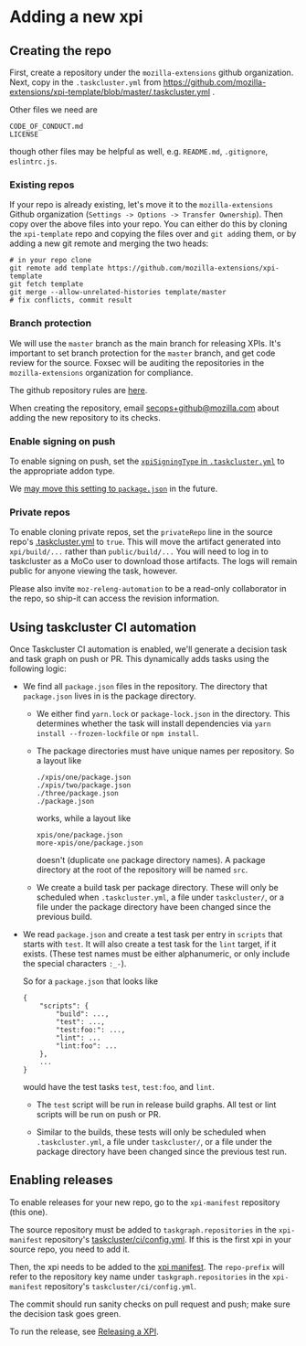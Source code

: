 # Adding a new xpi

## Creating the repo

First, create a repository under the `mozilla-extensions` github organization. Next, copy in the `.taskcluster.yml` from https://github.com/mozilla-extensions/xpi-template/blob/master/.taskcluster.yml .

Other files we need are

    CODE_OF_CONDUCT.md
    LICENSE

though other files may be helpful as well, e.g. `README.md`, `.gitignore`, `eslintrc.js`.

### Existing repos

If your repo is already existing, let's move it to the `mozilla-extensions` Github organization (`Settings -> Options -> Transfer Ownership`).
Then copy over the above files into your repo. You can either do this by cloning the `xpi-template` repo and copying the files over and `git add`ing them, or by adding a new git remote and merging the two heads:

```
# in your repo clone
git remote add template https://github.com/mozilla-extensions/xpi-template
git fetch template
git merge --allow-unrelated-histories template/master
# fix conflicts, commit result
```

### Branch protection

We will use the `master` branch as the main branch for releasing XPIs. It's important to set branch protection for the `master` branch, and get code review for the source. Foxsec will be auditing the repositories in the `mozilla-extensions` organization for compliance.

The github repository rules are [here](https://wiki.mozilla.org/GitHub/Repository_Security).

When creating the repository, email [secops+github@mozilla.com](mailto:secops+github@mozilla.com) about adding the new repository to its checks.

### Enable signing on push

To enable signing on push, set the [`xpiSigningType` in `.taskcluster.yml`](https://github.com/mozilla-extensions/xpi-template/blob/7dbfdd814e67d8f92508052073db468438fdd5b1/.taskcluster.yml#L10-L13) to the appropriate addon type.

We [may move this setting to `package.json`](https://github.com/mozilla-extensions/xpi-manifest/issues/33) in the future.

### Private repos

To enable cloning private repos, set the `privateRepo` line in the source repo's [.taskcluster.yml](https://github.com/mozilla-extensions/xpi-template/blob/7dbfdd814e67d8f92508052073db468438fdd5b1/.taskcluster.yml#L9) to `true`. This will move the artifact generated into `xpi/build/...` rather than `public/build/...` You will need to log in to taskcluster as a MoCo user to download those artifacts. The logs will remain public for anyone viewing the task, however.

Please also invite `moz-releng-automation` to be a read-only collaborator in the repo, so ship-it can access the revision information.

## Using taskcluster CI automation

Once Taskcluster CI automation is enabled, we'll generate a decision task and task graph on push or PR. This dynamically adds tasks using the following logic:

  - We find all `package.json` files in the repository. The directory that `package.json` lives in is the package directory.

    - We either find `yarn.lock` or `package-lock.json` in the directory. This determines whether the task will install dependencies via `yarn install --frozen-lockfile` or `npm install`.

    - The package directories must have unique names per repository. So a layout like

        ```
        ./xpis/one/package.json
        ./xpis/two/package.json
        ./three/package.json
        ./package.json
        ```

        works, while a layout like

        ```
        xpis/one/package.json
        more-xpis/one/package.json
        ```

        doesn't (duplicate `one` package directory names). A package directory at the root of the repository will be named `src`.

    - We create a build task per package directory. These will only be scheduled when `.taskcluster.yml`, a file under `taskcluster/`, or a file under the package directory have been changed since the previous build.

  - We read `package.json` and create a test task per entry in `scripts` that starts with `test`. It will also create a test task for the `lint` target, if it exists. (These test names must be either alphanumeric, or only include the special characters `:_-`).

    So for a `package.json` that looks like

    ```
    {
        "scripts": {
            "build": ...,
            "test": ...,
            "test:foo:": ...,
            "lint": ...
            "lint:foo": ...
        },
        ...
    }
    ```

    would have the test tasks `test`, `test:foo`, and `lint`.

    - The `test` script will be run in release build graphs. All test or lint scripts will be run on push or PR.

    - Similar to the builds, these tests will only be scheduled when `.taskcluster.yml`, a file under `taskcluster/`, or a file under the package directory have been changed since the previous test run.

## Enabling releases

To enable releases for your new repo, go to the `xpi-manifest` repository (this one).

The source repository must be added to `taskgraph.repositories` in the `xpi-manifest` repository's [taskcluster/ci/config.yml](../taskcluster/ci/config.yml). If this is the first xpi in your source repo, you need to add it.

Then, the xpi needs to be added to the [xpi manifest](../xpi-manifest.yml). The `repo-prefix` will refer to the repository key name under `taskgraph.repositories` in the `xpi-manifest` repository's `taskcluster/ci/config.yml`.

The commit should run sanity checks on pull request and push; make sure the decision task goes green.

To run the release, see [Releasing a XPI](releasing-a-xpi.md).
